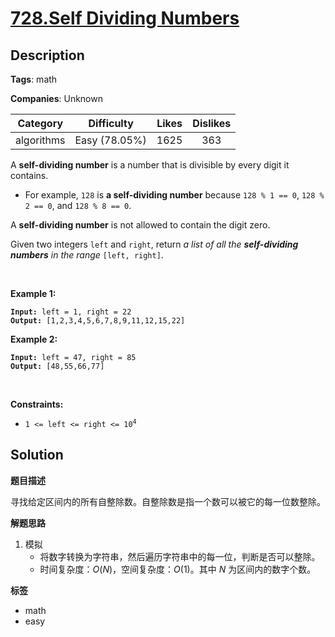 # [728.Self Dividing Numbers](https://leetcode.com/problems/self-dividing-numbers/description/)

## Description

**Tags**: math

**Companies**: Unknown

|  Category  |  Difficulty   | Likes | Dislikes |
| :--------: | :-----------: | :---: | :------: |
| algorithms | Easy (78.05%) | 1625  |   363    |

<p>A <strong>self-dividing number</strong> is a number that is divisible by every digit it contains.</p>
<ul>
  <li>For example, <code>128</code> is <strong>a self-dividing number</strong> because <code>128 % 1 == 0</code>, <code>128 % 2 == 0</code>, and <code>128 % 8 == 0</code>.</li>
</ul>
<p>A <strong>self-dividing number</strong> is not allowed to contain the digit zero.</p>
<p>Given two integers <code>left</code> and <code>right</code>, return <em>a list of all the <strong>self-dividing numbers</strong> in the range</em> <code>[left, right]</code>.</p>
<p>&nbsp;</p>
<p><strong class="example">Example 1:</strong></p>
<pre><code><strong>Input:</strong> left = 1, right = 22
<strong>Output:</strong> [1,2,3,4,5,6,7,8,9,11,12,15,22]</code></pre><p><strong class="example">Example 2:</strong></p>
<pre><code><strong>Input:</strong> left = 47, right = 85
<strong>Output:</strong> [48,55,66,77]</code></pre>
<p>&nbsp;</p>
<p><strong>Constraints:</strong></p>
<ul>
  <li><code>1 &lt;= left &lt;= right &lt;= 10<sup>4</sup></code></li>
</ul>

## Solution

**题目描述**

寻找给定区间内的所有自整除数。自整除数是指一个数可以被它的每一位数整除。

**解题思路**

1. 模拟
   - 将数字转换为字符串，然后遍历字符串中的每一位，判断是否可以整除。
   - 时间复杂度：$O(N)$，空间复杂度：$O(1)$。其中 $N$ 为区间内的数字个数。

**标签**

- math
- easy
